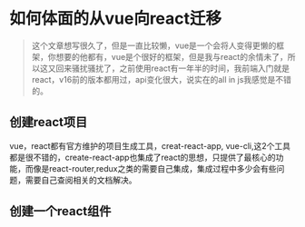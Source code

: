 # 如何体面的从vue向react迁移

> 这个文章想写很久了，但是一直比较懒，vue是一个会将人变得更懒的框架，你想要的他都有，vue是个很好的框架，但是我与react的余情未了，所以这又回来骚扰骚扰了，之前使用react有一年半的时间，我前端入门就是react，v16前的版本都用过，api变化很大，说实在的all in js我感觉是不错的。

## 创建react项目

vue，react都有官方维护的项目生成工具，creat-react-app, vue-cli,这2个工具都是很不错的，create-react-app也集成了react的思想，只提供了最核心的功能，而像是react-router,redux之类的需要自己集成，集成过程中多少会有些问题，需要自己查阅相关的文档解决。

## 创建一个react组件


